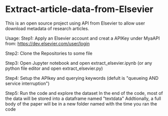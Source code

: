 # Extract-article-data-from-Elsevier
This is an open source project using API from Elsevier to allow user download metadata of research articles.

Usage:
Step1: Apply an Elsevier account and creat a APIKey under MyaAPI from:
      https://dev.elsevier.com/user/login
      
Step2:
    Clone the Repositories to some file

Step3:
    Open Jupyter notebook and open extract_elsevier.ipynb (or any python file editor and open extract_elsevier.py)

Step4:
    Setup the APIkey and querying keywords (defult is "queueing AND service interruption")

Step5:
    Run the code and explore the dataset
    In the end of the code, most of the data will be stored into a dataframe named "textdata"
    Addtionally, a full body of the paper will be in a new folder named with the time you ran the code
    
    
 
